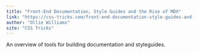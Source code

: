```yaml
---
title: "Front-End Documentation, Style Guides and the Rise of MDX"
link: "https://css-tricks.com/front-end-documentation-style-guides-and-the-rise-of-mdx/"
author: "Ollie Williams"
site: "CSS Tricks"
---
```


An overview of tools for building documentation and styleguides.
